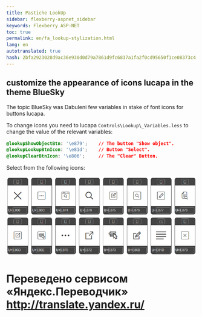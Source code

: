 ```yaml
--- 
title: Pastiche LookUp 
sidebar: flexberry-aspnet_sidebar 
keywords: Flexberry ASP-NET 
toc: true 
permalink: en/fa_lookup-stylization.html 
lang: en 
autotranslated: true 
hash: 2bfa2923028d9ac36e930d0d79a7861d9fc6837a1fa2f0cd95650f1ce08373c4 
--- 
```


## customize the appearance of icons lucapa in the theme BlueSky 

The topic BlueSky was Dabuleni few variables in stake of font icons for buttons lucapa. 

To change icons you need to lucapa `Controls\Lookup\_Variables.less` to change the value of the relevant variables: 

```css
@lookupShowObjectBtn: '\e879';    // The button "Show object". 
@lookupLookupBtnIcon: '\e81d';    // Button "Select". 
@lookupClearBtnIcon: '\e806';     // The "Clear" Button. 
``` 

Select from the following icons: 

![](/images/pages/products/flexberry-aspnet/themes/lookup-icons.png) 



 # Переведено сервисом «Яндекс.Переводчик» http://translate.yandex.ru/
